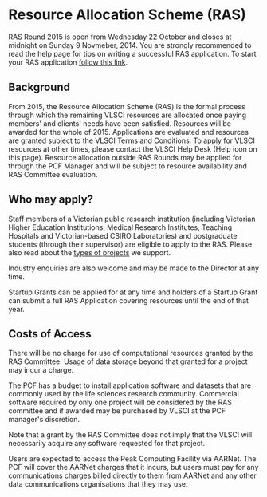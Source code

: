 # Resource Allocation Scheme (RAS)

RAS Round 2015 is open from Wednesday 22 October and closes at midnight on Sunday 9 Novmeber, 2014.
You are strongly recommended to read the help page for tips on writing a successful RAS application.
To start your RAS application [follow this link](https://help.vlsci.unimelb.edu.au/user/ras/rasinfo/).

## Background

From 2015, the Resource Allocation Scheme (RAS) is the formal process through which the remaining VLSCI resources are allocated once paying members' and clients' needs have been satisfied. Resources will be awarded for the whole of 2015. Applications are evaluated and resources are granted subject to the VLSCI Terms and Conditions. To apply for VLSCI resources at other times, please contact the VLSCI Help Desk (Help icon on this page). Resource allocation outside RAS Rounds may be applied for through the PCF Manager and will be subject to resource availability and RAS Committee evaluation.

## Who may apply?

Staff members of a Victorian public research institution (including Victorian Higher Education Institutions, Medical Research Institutes, Teaching Hospitals and Victorian-based CSIRO Laboratories) and postgraduate students (through their supervisor) are eligible to apply to the RAS. Please also read about the [types of projects](types_of_projects.md) we support.

Industry enquiries are also welcome and may be made to the Director at any time.

Startup Grants can be applied for at any time and holders of a Startup Grant can submit a full RAS Application covering resources until the end of that year.

## Costs of Access

There will be no charge for use of computational resources granted by the RAS Committee. Usage of data storage beyond that granted for a project may incur a charge.

The PCF has a budget to install application software and datasets that are commonly used by the life sciences research community. Commercial software required by only one project will be considered by the RAS committee and if awarded may be purchased by VLSCI at the PCF manager's discretion.

Note that a grant by the RAS Committee does not imply that the VLSCI will necessarily acquire any software requested for that project.

Users are expected to access the Peak Computing Facility via AARNet. The PCF will cover the AARNet charges that it incurs, but users must pay for any communications charges billed directly to them from AARNet and any other data communications organisations that they may use.
